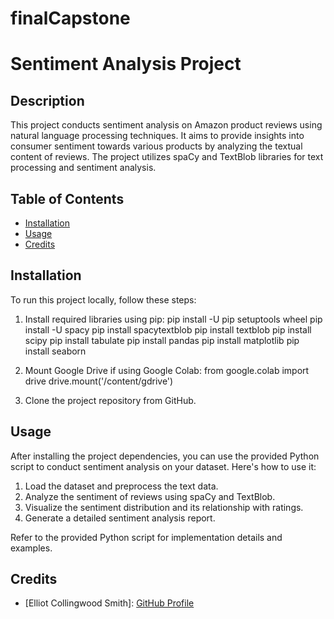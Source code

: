# finalCapstone

# Sentiment Analysis Project

## Description
This project conducts sentiment analysis on Amazon product reviews using natural language processing techniques. It aims to provide insights into consumer sentiment towards various products by analyzing the textual content of reviews. The project utilizes spaCy and TextBlob libraries for text processing and sentiment analysis.

## Table of Contents
- [Installation](#installation)
- [Usage](#usage)
- [Credits](#credits)

## Installation
To run this project locally, follow these steps:
1. Install required libraries using pip:
pip install -U pip setuptools wheel
pip install -U spacy
pip install spacytextblob
pip install textblob
pip install scipy
pip install tabulate
pip install pandas
pip install matplotlib
pip install seaborn

2. Mount Google Drive if using Google Colab:
from google.colab import drive
drive.mount('/content/gdrive')

3. Clone the project repository from GitHub.

## Usage
After installing the project dependencies, you can use the provided Python script to conduct sentiment analysis on your dataset. Here's how to use it:
1. Load the dataset and preprocess the text data.
2. Analyze the sentiment of reviews using spaCy and TextBlob.
3. Visualize the sentiment distribution and its relationship with ratings.
4. Generate a detailed sentiment analysis report.

Refer to the provided Python script for implementation details and examples.

## Credits
- [Elliot Collingwood Smith]: [GitHub Profile](https://github.com/elliotcollingwoodsmith)
